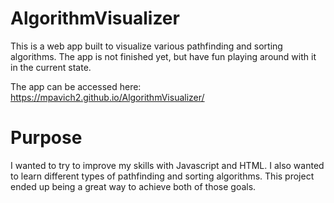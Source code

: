 # AlgorithmVisualizer
This is a web app built to visualize various pathfinding and sorting algorithms. The app is not finished yet, but have fun playing around with it in the current state.

The app can be accessed here: https://mpavich2.github.io/AlgorithmVisualizer/
# Purpose
I wanted to try to improve my skills with Javascript and HTML. I also wanted to learn different types of pathfinding and sorting algorithms. This project ended up being a great way to achieve both of those goals.
